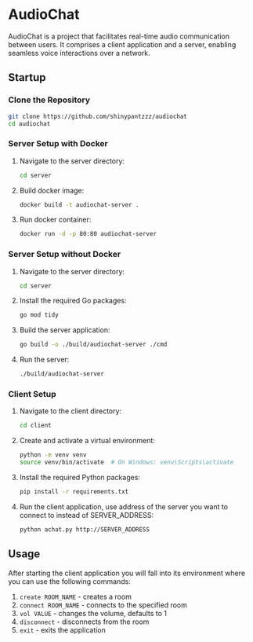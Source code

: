 # AudioChat

AudioChat is a project that facilitates real-time audio communication between users. It comprises a client application and a server, enabling seamless voice interactions over a network.

## Startup

### Clone the Repository

```bash
git clone https://github.com/shinypantzzz/audiochat
cd audiochat
```

### Server Setup with Docker

1. Navigate to the server directory:

   ```bash
   cd server
   ```

2. Build docker image:

   ```bash
   docker build -t audiochat-server .
   ```

2. Run docker container:

   ```bash
   docker run -d -p 80:80 audiochat-server
   ```

### Server Setup without Docker

1. Navigate to the server directory:

   ```bash
   cd server
   ```

2. Install the required Go packages:

   ```bash
   go mod tidy
   ```

3. Build the server application:

   ```bash
   go build -o ./build/audiochat-server ./cmd
   ```

4. Run the server:

   ```bash
   ./build/audiochat-server
   ```

### Client Setup

1. Navigate to the client directory:

   ```bash
   cd client
   ```

2. Create and activate a virtual environment:

   ```bash
   python -m venv venv
   source venv/bin/activate  # On Windows: venv\Scripts\activate
   ```

3. Install the required Python packages:

   ```bash
   pip install -r requirements.txt
   ```

4. Run the client application, use address of the server you want to connect to instead of SERVER_ADDRESS:

   ```bash
   python achat.py http://SERVER_ADDRESS
   ```

## Usage

After starting the client application you will fall into its environment where you can use the following commands:
1. `create ROOM_NAME` - creates a room
2. `connect ROOM_NAME` - connects to the specified room
3. `vol VALUE` - changes the volume, defaults to 1
4. `disconnect` - disconnects from the room
5. `exit` - exits the application